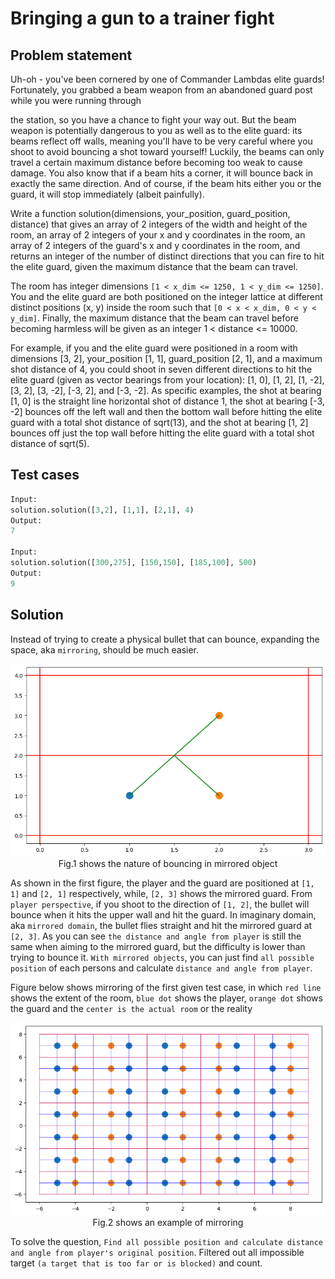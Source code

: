 # Bringing a gun to a trainer fight

## Problem statement

Uh-oh - you've been cornered by one of Commander Lambdas elite guards! Fortunately, you grabbed a beam weapon from an abandoned guard post while you were running through

the station, so you have a chance to fight your way out. But the beam weapon is potentially dangerous to you as well as to the elite guard: its beams reflect off walls, meaning you'll have to be very careful where you shoot to avoid bouncing a shot toward yourself! Luckily, the beams can only travel a certain maximum distance before becoming too weak to cause damage. You also know that if a beam hits a corner, it will bounce back in exactly the same direction. And of course, if the beam hits either you or the guard, it will stop immediately (albeit painfully).

Write a function solution(dimensions, your_position, guard_position, distance) that gives an array of 2 integers of the width and height of the room, an array of 2 integers of your x and y coordinates in the room, an array of 2 integers of the guard's x and y coordinates in the room, and returns an integer of the number of distinct directions that you can fire to hit the elite guard, given the maximum distance that the beam can travel.

The room has integer dimensions `[1 < x_dim <= 1250, 1 < y_dim <= 1250]`. You and the elite guard are both positioned on the integer lattice at different distinct positions (x, y) inside the room such that `[0 < x < x_dim, 0 < y < y_dim]`. Finally, the maximum distance that the beam can travel before becoming harmless will be given as an integer 1 < distance <= 10000.

For example, if you and the elite guard were positioned in a room with dimensions [3, 2], your_position [1, 1], guard_position [2, 1], and a maximum shot distance of 4, you could shoot in seven different directions to hit the elite guard (given as vector bearings from your location): [1, 0], [1, 2], [1, -2], [3, 2], [3, -2], [-3, 2], and [-3, -2]. As specific examples, the shot at bearing [1, 0] is the straight line horizontal shot of distance 1, the shot at bearing [-3, -2] bounces off the left wall and then the bottom wall before hitting the elite guard with a total shot distance of sqrt(13), and the shot at bearing [1, 2] bounces off just the top wall before hitting the elite guard with a total shot distance of sqrt(5).

## Test cases

```py
Input:
solution.solution([3,2], [1,1], [2,1], 4)
Output:
7

Input:
solution.solution([300,275], [150,150], [185,100], 500)
Output:
9
```

## Solution

Instead of trying to create a physical bullet that can bounce, expanding the space, aka `mirroring`, should be much easier. 

<p align="center">
  <img 
  src="bouncing.png" 
  alt="Bouncing Bullet"/>
  Fig.1 shows the nature of bouncing in mirrored object
</p>

As shown in the first figure, the player and the guard are positioned at `[1, 1]` and `[2, 1]` respectively, while, `[2, 3]` shows the mirrored guard. From `player perspective`, if you shoot to the direction of `[1, 2]`, the bullet will bounce when it hits the upper wall and hit the guard. In imaginary domain, aka `mirrored domain`, the bullet flies straight and hit the mirrored guard at `[2, 3]`. As you can see `the distance and angle from player` is still the same when aiming to the mirrored guard, but the difficulty is lower than trying to bounce it. `With mirrored objects`, you can just find `all possible position` of each persons and calculate `distance and angle from player`.

Figure below shows mirroring of the first given test case, in which `red line` shows the extent of the room, `blue dot` shows the player, `orange dot` shows the guard and the `center is the actual room` or the reality

<p align="center">
  <img 
  src="mirror_example.png" 
  alt="Mirror Example"/>
  Fig.2 shows an example of mirroring
</p>

To solve the question, `Find all possible position and calculate distance and angle from player's original position`. Filtered out all impossible target `(a target that is too far or is blocked)` and count.
